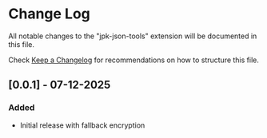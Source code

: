 # Change Log

All notable changes to the "jpk-json-tools" extension will be documented in this file.

Check [Keep a Changelog](http://keepachangelog.com/) for recommendations on how to structure this file.

## [0.0.1] - 07-12-2025

### Added

- Initial release with fallback encryption